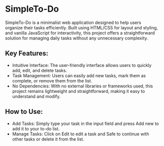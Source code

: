 # SimpleTo-Do
SimpleTo-Do is a minimalist web application designed to help users organize their tasks efficiently. Built using HTML/CSS for layout and styling, and vanilla JavaScript for interactivity, this project offers a straightforward solution for managing daily tasks without any unnecessary complexity.
## Key Features:
- Intuitive Interface: The user-friendly interface allows users to quickly add, edit, and delete tasks.
- Task Management: Users can easily add new tasks, mark them as complete, or remove them from the list.
- No Dependencies: With no external libraries or frameworks used, this project remains lightweight and straightforward, making it easy to understand and modify.
## How to Use:
- Add Tasks: Simply type your task in the input field and press Add new to add it to your to-do list.
- Manage Tasks: Click on Edit to edit a task and Safe to continue with other tasks or delete it from the list.
